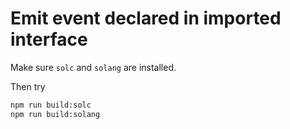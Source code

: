 # Emit event declared in imported interface

Make sure `solc` and `solang` are installed.

Then try

```sh
npm run build:solc
npm run build:solang
```
